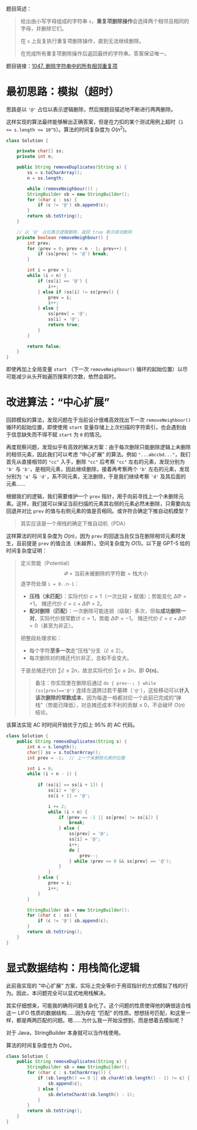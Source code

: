 题目简述：

> 给出由小写字母组成的字符串 `s`，**重复项删除操作**会选择两个相邻且相同的字母，并删除它们。
>
> 在 `s` 上反复执行重复项删除操作，直到无法继续删除。
>
> 在完成所有重复项删除操作后返回最终的字符串。答案保证唯一。

题目链接：[1047. 删除字符串中的所有相邻重复项](https://leetcode.cn/problems/remove-all-adjacent-duplicates-in-string/)

# 最初思路：模拟（超时）

思路是以 `'@'` 占位以表示逻辑删除，然后按题目描述地不断进行两两删除。

这样实现的算法最终能够解出正确答案，但是在力扣的某个测试用例上超时（`1 <= s.length <= 10^5`）。算法的时间复杂度为 $O(n^2)$。

```java
class Solution {

    private char[] ss;
    private int n;

    public String removeDuplicates(String s) {
        ss = s.toCharArray();
        n = ss.length;

        while (removeNeighbour()) ;
        StringBuilder sb = new StringBuilder();
        for (char c : ss) {
            if (c != '@') sb.append(c);
        }
        return sb.toString();
    }

    // 以 '@' 占位表示逻辑删除，返回 true 表示成功删除
    private boolean removeNeighbour() {
        int prev;
        for (prev = 0; prev < n - 1; prev++) {
            if (ss[prev] != '@') break;
        }

        int i = prev + 1;
        while (i < n) {
            if (ss[i] == '@') {
                i++;
            } else if (ss[i] != ss[prev]) {
                prev = i;
                i++;
            } else {
                ss[prev] = '@';
                ss[i] = '@';
                return true;
            }
        }

        return false;
    }
}
```

即使再加上全局变量 `start` （下一次 `removeNeighbour()` 循环的起始位置）以尽可能减少从头开始遍历搜索的次数，依然会超时。

# 改进算法：“中心扩展”

回顾模拟的算法，发现问题在于当前设计很难高效找出下一次 `removeNeighbour()` 循环的起始位置，即使使用 `start` 变量存储上上次扫描的字符索引，也会遇到由于信息缺失而不得不赋 `start` 为 `0` 的情况。

再度观察问题，发现似乎有高效的解决方案：由于每次删除只能删除逻辑上未删除的相邻元素，因此我们可以考虑 “中心扩展” 的算法。例如 `"...abccbd..."`，我们首先从直接相邻的 `"cc"` 入手，删除 `"cc"` 后考察 `"cc"` 左右的元素，发现分别为 `'b'` 与 `'b'`，是相同元素，因此继续删除，接着再考察两个 `'b'` 左右的元素，发现分别为 `'a'` 与 `'d'`，系不同元素，无法删除，于是我们继续考察 `'d'` 及其后面的元素……

根据我们的逻辑，我们需要维护一个 `prev` 指针，用于向前寻找上一个未删除元素。这样，我们就可以保证当前扫描的元素其右侧的元素必然未删除，只需要向左回退并对比 `prev` 的值与右侧元素的值是否相同。或许符合确定下推自动机模型？

> 其实应该是一个用栈的确定下推自动机（PDA）

这样算法的时间复杂度为 $O(n)$，因为 `prev` 的回退当且仅当在删除相邻元素时发生，且前提是 `prev` 的值合法（未越界）。空间复杂度为 $O(1)$。以下是 GPT-5 给的时间复杂度证明：

> 定义势能（Potential）
> $$
> \varPhi = \text{当前未被删除的字符数} = \text{栈大小}
> $$
> 逐字符处理 `i = 0..n-1`：
>
> - **压栈（未匹配）**：实际代价 $c=1$（一次比较 + 赋值）；势能变化 $\Delta\Phi=+1$。
>    摊还代价 $\hat c = c + \Delta\Phi = 2$。
> - **配对删除（匹配）**：一次删除可能连锁（级联）多次，但每**成功删除一对**，实际代价按常数计 $c=1$，势能 $\Delta\Phi=-1$。
>    摊还代价 $\hat c = c + \Delta\Phi = 0$（甚至为非正）。
>
> 把整段处理求和：
>
> - 每个字符**至多一次**走“压栈”分支（$\hat c\leqslant2$）。
> - 每次删除对的摊还代价非正，总和不会变大。
>
> 于是总摊还代价 $\sum \hat c\leqslant2n$，故总实际代价 $\sum c\leqslant2n$，即 $\boldsymbol{O(n)}$。
>
> > 备注：你实现里在删除后通过 `do { prev--; } while (ss[prev]=='@')` 连续左退跨过若干墓碑（`'@'`），这些移动可以**计入该次删除的常数成本**，因为每退一格都对应一个此前已完成的“弹栈”（势能已降低），对总摊还成本不利的贡献 ≤ 0，不会破坏 $O(n)$ 结论。

该算法实现 AC 时时间开销优于力扣上 95% 的 AC 代码。

```java
class Solution {
    public String removeDuplicates(String s) {
        int n = s.length();
        char[] ss = s.toCharArray();
        int prev = -1;  // 上一个未删除元素的位置

        int i = 0;
        while (i < n - 1) {
            
            if (ss[i] == ss[i + 1]) {
                ss[i] = '@';
                ss[i + 1] = '@';

                i += 2;
                while (i < n) {
                    if (prev == -1 || ss[prev] != ss[i]) {
                        break;
                    } else {
                        ss[prev] = '@';
                        ss[i] = '@';
                        i++;
                        do {
                            prev--;
                        } while (prev >= 0 && ss[prev] == '@');
                    }
                }
            } else {
                prev = i;
                i++;
            }
        }

        StringBuilder sb = new StringBuilder();
        for (char c : ss) {
            if (c != '@') sb.append(c);
        }
        return sb.toString();
    }
}
```

# 显式数据结构：用栈简化逻辑

此前我实现的 “中心扩展” 方案，实际上完全等价于用双指针的方式模拟了栈的行为。因此，本问题完全可以显式地用栈解决。

其实仔细想来，可能我的确将问题复杂化了。这个问题的性质使得他的确很适合栈这一 LIFO 性质的数据结构……因为存在 “匹配” 的性质。想想括号匹配，和这里一样，都是两两匹配的问题。嗯……为什么我一开始没想到、而是想着去模拟呢？

对于 Java，StringBuilder 本身就可以当作栈使用。

算法的时间复杂度也为 $O(n)$。

```java
class Solution {
    public String removeDuplicates(String s) {
        StringBuilder sb = new StringBuilder();
        for (char c : s.toCharArray()) {
            if (sb.length() == 0 || sb.charAt(sb.length() - 1) != c) {
                sb.append(c);
            } else {
                sb.deleteCharAt(sb.length() - 1);
            }
        }
        return sb.toString();
    }
}
```